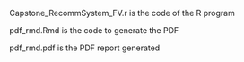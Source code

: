 Capstone_RecommSystem_FV.r is the code of the R program

pdf_rmd.Rmd is the code to generate the PDF

pdf_rmd.pdf is the PDF report generated
